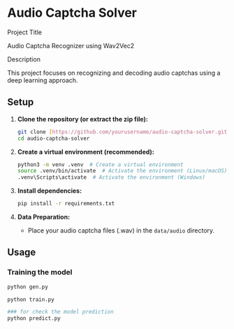 # Audio Captcha Solver

Project Title

Audio Captcha Recognizer using Wav2Vec2 

Description

This project focuses on recognizing and decoding audio captchas using a deep learning approach. 



## Setup

1.  **Clone the repository (or extract the zip file):**
    ```bash
    git clone [https://github.com/yourusername/audio-captcha-solver.git](https://github.com/yourusername/audio-captcha-solver.git)  # Or unzip the archive
    cd audio-captcha-solver
    ```

2.  **Create a virtual environment (recommended):**
    ```bash
    python3 -m venv .venv  # Create a virtual environment
    source .venv/bin/activate  # Activate the environment (Linux/macOS)
    .venv\Scripts\activate  # Activate the environment (Windows)
    ```

3.  **Install dependencies:**
    ```bash
    pip install -r requirements.txt
    ```

4.  **Data Preparation:**
    *   Place your audio captcha files (.wav) in the `data/audio` directory.

## Usage

### Training the model

```bash
python gen.py

python train.py

### for check the model prediction
python predict.py